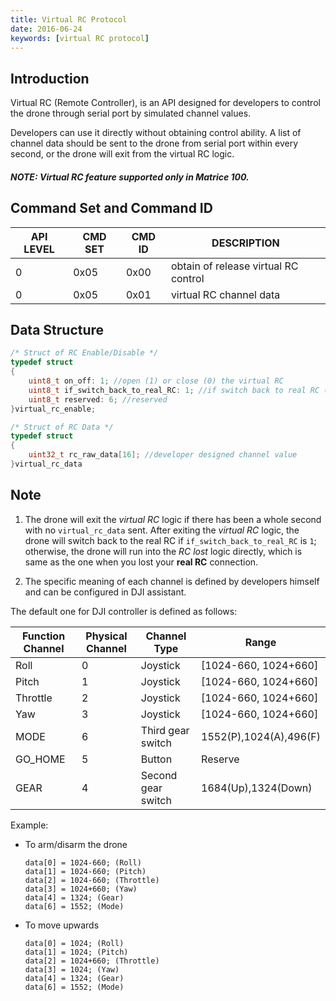 ```yaml
---
title: Virtual RC Protocol 
date: 2016-06-24
keywords: [virtual RC protocol]
---
```


## Introduction

Virtual RC (Remote Controller), is an API designed for developers to control the drone through serial port by simulated channel values.

Developers can use it directly without obtaining control ability. A list of channel data should be sent to the drone from serial port within every second, or the drone will exit from the virtual RC logic.

##### NOTE: Virtual RC feature supported only in Matrice 100.

## Command Set and Command ID

|API LEVEL|CMD SET|CMD ID|DESCRIPTION|
|---------|-------|------|-----------|
|0|0x05|0x00|obtain of release virtual RC control|
|0|0x05|0x01|virtual RC channel data|

## Data Structure

```c
/* Struct of RC Enable/Disable */
typedef struct
{
    uint8_t on_off: 1; //open (1) or close (0) the virtual RC
    uint8_t if_switch_back_to_real_RC: 1; //if switch back to real RC (1) or run RC-lost logic directly (0)
    uint8_t reserved: 6; //reserved
}virtual_rc_enable;

/* Struct of RC Data */
typedef struct
{
    uint32_t rc_raw_data[16]; //developer designed channel value
}virtual_rc_data
```

## Note

1. The drone will exit the *virtual RC* logic if there has been a whole second with no `virtual_rc_data` sent. After exiting the *virtual RC* logic, the drone will switch back to the real RC if `if_switch_back_to_real_RC` is `1`; otherwise, the drone will run into the *RC lost* logic directly, which is same as the one when you lost your **real RC** connection.

2. The specific meaning of each channel is defined by developers himself and can be configured in DJI assistant.

The default one for DJI controller is defined as follows: 

|Function Channel|Physical Channel|Channel Type|Range|
|------|-------|-------|---|
|Roll|0|Joystick|[1024-660, 1024+660]|
|Pitch|1|Joystick|[1024-660, 1024+660]|
|Throttle|2|Joystick|[1024-660, 1024+660]|
|Yaw|3|Joystick|[1024-660, 1024+660]|
|MODE|6|Third gear switch|1552(P),1024(A),496(F)|
|GO_HOME|5|Button|Reserve|
|GEAR|4|Second gear switch|1684(Up),1324(Down)|

Example:
    
* To arm/disarm the drone
    
    ```
    data[0] = 1024-660; (Roll)
    data[1] = 1024-660; (Pitch)
    data[2] = 1024-660; (Throttle)
    data[3] = 1024+660; (Yaw)
    data[4] = 1324; (Gear)
    data[6] = 1552; (Mode)
    ```
    
* To move upwards
    
    ```
    data[0] = 1024; (Roll)
    data[1] = 1024; (Pitch)
    data[2] = 1024+660; (Throttle)
    data[3] = 1024; (Yaw)
    data[4] = 1324; (Gear)
    data[6] = 1552; (Mode)
    ```
